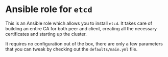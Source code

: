 # Ansible role for `etcd`

This is an Ansible role which allows you to install `etcd`.  It takes care of
building an entire CA for both peer and client, creating all the necessary
certificates and starting up the cluster.

It requires no configuration out of the box, there are only a few parameters
that you can tweak by checking out the `defaults/main.yml` file.
